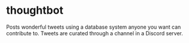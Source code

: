 # thoughtbot
Posts wonderful tweets using a database system anyone you want can contribute to. Tweets are curated through a channel in a Discord server.
